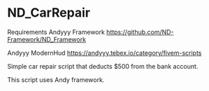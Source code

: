 # ND_CarRepair

Requirements Andyyy Framework https://github.com/ND-Framework/ND_Framework

Andyyy ModernHud https://andyyy.tebex.io/category/fivem-scripts
 
Simple car repair script that deducts $500 from the bank account.

This script uses Andy framework.
